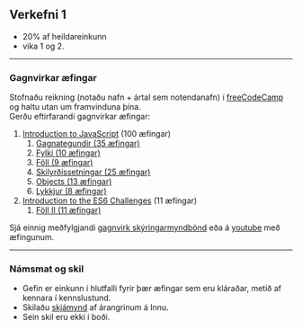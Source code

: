 ## Verkefni 1

- 20% af heildareinkunn
- vika 1 og 2.

---

### Gagnvirkar æfingar 
Stofnaðu reikning (notaðu nafn + ártal sem notendanafn) í [freeCodeCamp](https://www.freecodecamp.org/learn/javascript-algorithms-and-data-structures/basic-javascript/) og haltu utan um framvinduna þína. <br>
Gerðu eftirfarandi gagnvirkar æfingar: 
1. [Introduction to JavaScript](https://www.freecodecamp.org/learn/javascript-algorithms-and-data-structures/basic-javascript/) (100 æfingar)
    1. [Gagnategundir (35 æfingar)](https://github.com/GunnarThorunnarson/FORR3JS05DU/wiki/Gagnategundir)
    1. [Fylki (10 æfingar)](https://github.com/GunnarThorunnarson/FORR3JS05DU/wiki/Fylki) 
    1. [Föll (9 æfingar)](https://github.com/GunnarThorunnarson/FORR3JS05DU/wiki/F%C3%B6ll)
    1. [Skilyrðissetningar (25 æfingar)](https://github.com/GunnarThorunnarson/FORR3JS05DU/wiki/Skilyr%C3%B0issetningar) 
    1. [Objects (13 æfingar)](https://github.com/GunnarThorunnarson/FORR3JS05DU/wiki/Objects)
    1. [Lykkjur (8 æfingar)](https://github.com/GunnarThorunnarson/FORR3JS05DU/wiki/Lykkjur) 
1. [Introduction to the ES6 Challenges](https://www.freecodecamp.org/learn/javascript-algorithms-and-data-structures/es6/) (11 æfingar)
    1. [Föll II (11 æfingar)](https://github.com/GunnarThorunnarson/FORR3JS05DU/wiki/F%C3%B6ll-II) 

Sjá einnig meðfylgjandi [gagnvirk skýringarmyndbönd](https://scrimba.com/learn/basicjavascript/) eða á [youtube](https://youtu.be/PkZNo7MFNFg) með æfingunum.

---

### Námsmat og skil

- Gefin er einkunn í hlutfalli fyrir þær æfingar sem eru kláraðar, metið af kennara í kennslustund.
- Skilaðu [skjámynd](https://github.com/GunnarThorunnarson/FORR3JS05DU/blob/master/Myndir/v1_freecodecamp.PNG) af árangrinum á Innu. 
- Sein skil eru ekki í boði.
